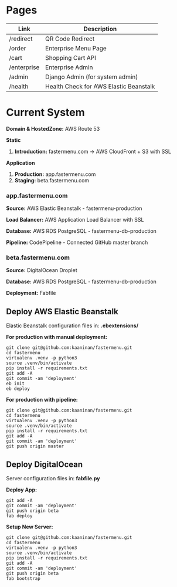# Pages

| Link | Description |
|--|--|
|/redirect  | QR Code Redirect |
|/order  | Enterprise Menu Page |
|/cart  | Shopping Cart API |
|/enterprise  | Enterprise Admin |
|/admin  | Django Admin (for system admin) |
|/health  | Health Check for AWS Elastic Beanstalk |

# Current System

**Domain & HostedZone:** AWS Route 53

**Static**
1. **Introduction:** fastermenu.com -> AWS CloudFront + S3 with SSL

**Application**
1. **Production:** app.fastermenu.com
2. **Staging:** beta.fastermenu.com

### **app.fastermenu.com**
 
**Source:** AWS Elastic Beanstalk - fastermenu-production

**Load Balancer:** AWS Application Load Balancer with SSL

**Database:** AWS RDS PostgreSQL - fastermenu-db-production

**Pipeline:** CodePipeline - Connected GitHub master branch


### **beta.fastermenu.com**

**Source:** DigitalOcean Droplet

**Database:** AWS RDS PostgreSQL - fastermenu-db-production

**Deployment:** Fabfile


## Deploy AWS Elastic Beanstalk
Elastic Beanstalk configuration files in: **.ebextensions/**

**For production with manual deployment:**

	git clone git@github.com:kaaninan/fastermenu.git
	cd fastermenu
	virtualenv .venv -p python3
	source .venv/bin/activate
	pip install -r requirements.txt
	git add -A
	git commit -am 'deployment'
	eb init
	eb deploy

**For production with pipeline:**

	git clone git@github.com:kaaninan/fastermenu.git
	cd fastermenu
	virtualenv .venv -p python3
	source .venv/bin/activate
	pip install -r requirements.txt
	git add -A
	git commit -am 'deployment'
	git push origin master

## Deploy DigitalOcean
Server configuration files in: **fabfile.py**

**Deploy App:**

	git add -A
	git commit -am 'deployment'
	git push origin beta
	fab deploy

**Setup New Server:**

	git clone git@github.com:kaaninan/fastermenu.git
	cd fastermenu
	virtualenv .venv -p python3
	source .venv/bin/activate
	pip install -r requirements.txt
	git add -A
	git commit -am 'deployment'
	git push origin beta
	fab bootstrap

